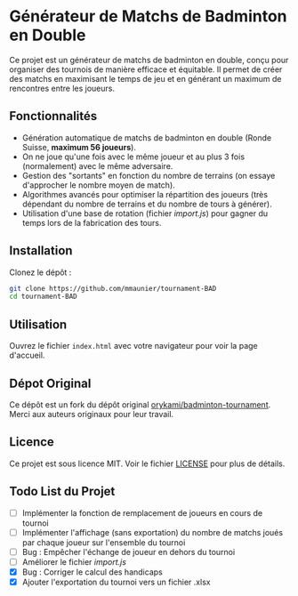 # Générateur de Matchs de Badminton en Double

Ce projet est un générateur de matchs de badminton en double, conçu pour organiser des tournois de manière efficace et équitable. Il permet de créer des matchs en maximisant le temps de jeu et en générant un maximum de rencontres entre les joueurs.

## Fonctionnalités

- Génération automatique de matchs de badminton en double (Ronde Suisse, **maximum 56 joueurs**).
- On ne joue qu'une fois avec le même joueur et au plus 3 fois (normalement) avec le même adversaire.
- Gestion des "sortants" en fonction du nombre de terrains (on essaye d'approcher le nombre moyen de match).
- Algorithmes avancés pour optimiser la répartition des joueurs (très dépendant du nombre de terrains et du nombre de tours à générer).
- Utilisation d'une base de rotation (fichier _import.js_) pour gagner du temps lors de la fabrication des tours.

## Installation

   Clonez le dépôt :

   ```bash
   git clone https://github.com/mmaunier/tournament-BAD
   cd tournament-BAD
   ```

## Utilisation

   Ouvrez le fichier `index.html` avec votre navigateur pour voir la page d'accueil.

## Dépot Original

   Ce dépôt est un fork du dépôt original [orykami/badminton-tournament](https://github.com/orykami/badminton-tournament). Merci aux auteurs originaux pour leur travail.


## Licence

   Ce projet est sous licence MIT. Voir le fichier [LICENSE](LICENSE) pour plus de détails.

## Todo List du Projet

- [ ] Implémenter la fonction de remplacement de joueurs en cours de tournoi
- [ ] Implémenter l'affichage (sans exportation) du nombre de matchs joués par chaque joueur sur l'ensemble du tournoi 
- [ ] Bug : Empêcher l'échange de joueur en dehors du tournoi 
- [ ] Améliorer le fichier _import.js_
- [x] Bug : Corriger le calcul des handicaps
- [x] Ajouter l'exportation du tournoi vers un fichier .xlsx   